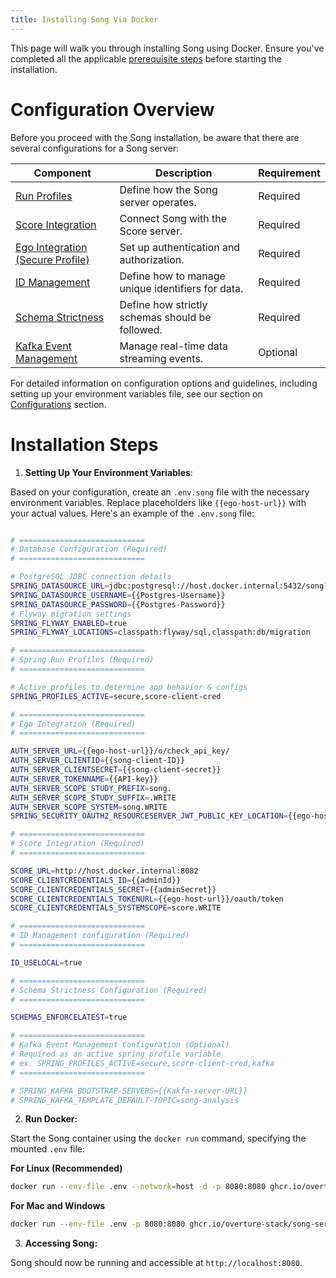 ```yaml
---
title: Installing Song Via Docker 
---
```


This page will walk you through installing Song using Docker. Ensure you've completed all the applicable [prerequisite steps](/documentation/song/installation/prerequisites/) before starting the installation.

# Configuration Overview

Before you proceed with the Song installation, be aware that there are several configurations for a Song server:

| Component                                                    | Description                                | Requirement |
|--------------------------------------------------------------|--------------------------------------------|-------------|
| [Run Profiles](/documentation/song/installation/configurations/profiles/)                | Define how the Song server operates.       | Required    |
| [Score Integration](/documentation/song/installation/configurations/score/)              | Connect Song with the Score server.        | Required    | 
| [Ego Integration (Secure Profile)](/documentation/song/installation/configurations/profiles/#secure-profile)                   | Set up authentication and authorization.   | Required    | 
| [ID Management](/documentation/song/installation/configurations/id/)                      | Define how to manage unique identifiers for data.        | Required    | 
| [Schema Strictness](/documentation/song/installation/configurations/schema/)             | Define how strictly schemas should be followed. | Required | 
| [Kafka Event Management](/documentation/song/installation/configurations/kafka/)        | Manage real-time data streaming events.    | Optional    |

For detailed information on configuration options and guidelines, including setting up your environment variables file, see our section on <a href="/documentation/song/installation/configuration/" target="_blank" rel="noopener noreferrer">Configurations</a> section. 

# Installation Steps

1. **Setting Up Your Environment Variables**: 

Based on your configuration, create an `.env.song` file with the necessary environment variables. Replace placeholders like `{{ego-host-url}}` with your actual values. Here's an example of the `.env.song` file:

```bash

# ============================
# Database Configuration (Required)
# ============================

# PostgreSQL JDBC connection details
SPRING_DATASOURCE_URL=jdbc:postgresql://host.docker.internal:5432/song?stringtype=unspecified
SPRING_DATASOURCE_USERNAME={{Postgres-Username}}
SPRING_DATASOURCE_PASSWORD={{Postgres-Password}}
# Flyway migration settings
SPRING_FLYWAY_ENABLED=true
SPRING_FLYWAY_LOCATIONS=classpath:flyway/sql,classpath:db/migration

# ============================
# Spring Run Profiles (Required)
# ============================

# Active profiles to determine app behavior & configs
SPRING_PROFILES_ACTIVE=secure,score-client-cred

# ============================
# Ego Integration (Required)
# ============================

AUTH_SERVER_URL={{ego-host-url}}/o/check_api_key/
AUTH_SERVER_CLIENTID={{song-client-ID}}
AUTH_SERVER_CLIENTSECRET={{song-client-secret}}
AUTH_SERVER_TOKENNAME={{API-key}}
AUTH_SERVER_SCOPE_STUDY_PREFIX=song.
AUTH_SERVER_SCOPE_STUDY_SUFFIX=.WRITE
AUTH_SERVER_SCOPE_SYSTEM=song.WRITE
SPRING_SECURITY_OAUTH2_RESOURCESERVER_JWT_PUBLIC_KEY_LOCATION={{ego-host-url}}/oauth/token/public_key

# ============================
# Score Integration (Required)
# ============================

SCORE_URL=http://host.docker.internal:8082
SCORE_CLIENTCREDENTIALS_ID={{adminId}}
SCORE_CLIENTCREDENTIALS_SECRET={{adminSecret}}
SCORE_CLIENTCREDENTIALS_TOKENURL={{ego-host-url}}/oauth/token
SCORE_CLIENTCREDENTIALS_SYSTEMSCOPE=score.WRITE

# ============================
# ID Management configuration (Required)
# ============================

ID_USELOCAL=true

# ============================
# Schema Strictness Configuration (Required)
# ============================

SCHEMAS_ENFORCELATEST=true

# ============================
# Kafka Event Management Configuration (Optional)
# Required as an active spring profile variable
# ex. SPRING_PROFILES_ACTIVE=secure,score-client-cred,kafka
# ============================

# SPRING_KAFKA_BOOTSTRAP-SERVERS={{Kakfa-server-URL}}
# SPRING_KAFKA_TEMPLATE_DEFAULT-TOPIC=song-analysis

```

2. **Run Docker:** 

Start the Song container using the `docker run` command, specifying the mounted `.env` file:

**For Linux (Recommended)**
```bash
docker run --env-file .env --network=host -d -p 8080:8080 ghcr.io/overture-stack/song-server:latest
```

**For Mac and Windows**

```bash
docker run --env-file .env -p 8080:8080 ghcr.io/overture-stack/song-server:latest
```

3. **Accessing Song:** 

Song should now be running and accessible at `http://localhost:8080`.
